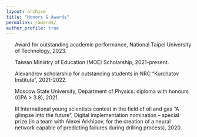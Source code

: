 ```yaml
---
layout: archive
title: "Honors & Awards"
permalink: /awards/
author_profile: true
---
```

<ul>
  <i class="fas fa-medal" style="color:#FFD700;font-size:20px"></i>  Award for outstanding academic performance, National Taipei University of Technology, 2023.
</ul>

<ul>
  <i class="fas fa-medal" style="color:#FFD700;font-size:20px"></i> Taiwan Ministry of Education (MOE) Scholarship, 2021-present.
</ul>

<ul>
  <i class="fas fa-medal" style="color:#FFD700;font-size:20px"></i>  Alexandrov scholarship for outstanding students in NRC “Kurchatov Institute”, 2021-2022.
</ul>

<ul>
  <i class="fas fa-medal" style="color:#FFD700;font-size:20px"></i>  Moscow State University, Department of Physics: diploma with honours (GPA > 3.8), 2021.
</ul>

<ul>
  <i class="fas fa-medal" style="color:#FFD700;font-size:20px"></i>  III International young scientists contest in the field of oil and gas “A glimpse into the future”, Digital implementation nomination – special prize (in a team with Alexei Arkhipov, for the creation of a neural network capable of predicting failures during drilling process), 2020.
</ul>
